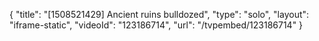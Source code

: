 {
    "title": "[1508521429] Ancient ruins bulldozed",
    "type": "solo",
    "layout": "iframe-static",
    "videoId": "123186714",
    "url": "\/tvpembed\/123186714"
}